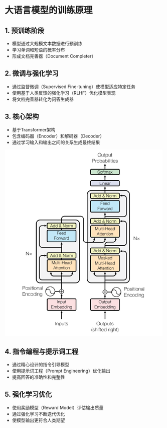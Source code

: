 # 大语言模型的训练原理

## 1. 预训练阶段
- 模型通过大规模文本数据进行预训练
- 学习单词和短语的概率分布
- 形成文档完善器（Document Completer）

## 2. 微调与强化学习
- 通过监督微调（Supervised Fine-tuning）使模型适应特定任务
- 使用基于人类反馈的强化学习（RLHF）优化模型表现
- 将文档完善器转化为问答生成器

## 3. 核心架构
- 基于Transformer架构
- 包含编码器（Encoder）和解码器（Decoder）
- 通过学习输入和输出之间的关系生成最终结果

![alt text](../../../z_using_files/img/article/attention.png)

## 4. 指令编程与提示词工程
- 通过精心设计的指令引导模型
- 使用提示词工程（Prompt Engineering）优化输出
- 提高回答的准确性和完整性

## 5. 强化学习优化
- 使用奖励模型（Reward Model）评估输出质量
- 通过强化学习不断迭代优化
- 使模型输出更符合人类期望